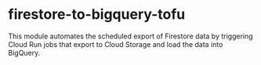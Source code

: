# firestore-to-bigquery-tofu
This module automates the scheduled export of Firestore data by triggering Cloud Run jobs that export to Cloud Storage and load the data into BigQuery.
